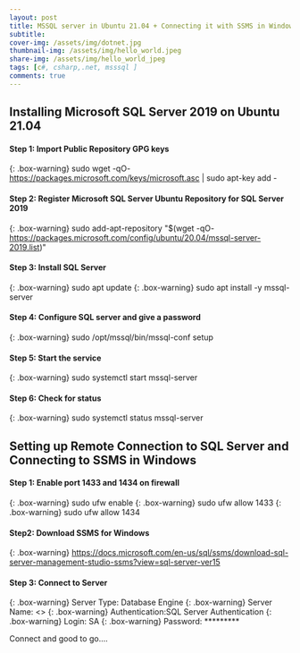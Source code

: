 ```yaml
---
layout: post
title: MSSQL server in Ubuntu 21.04 + Connecting it with SSMS in Windows
subtitle:
cover-img: /assets/img/dotnet.jpg
thumbnail-img: /assets/img/hello_world.jpeg
share-img: /assets/img/hello_world_jpeg
tags: [c#, csharp,.net, msssql ]
comments: true
---
```

## Installing Microsoft SQL Server 2019 on Ubuntu 21.04

#### Step 1: Import Public Repository GPG keys

{: .box-warning}
sudo wget -qO- https://packages.microsoft.com/keys/microsoft.asc | sudo apt-key add -

#### Step 2: Register Microsoft SQL Server Ubuntu Repository for SQL Server 2019

{: .box-warning}
sudo add-apt-repository "$(wget -qO- https://packages.microsoft.com/config/ubuntu/20.04/mssql-server-2019.list)"

#### Step 3: Install SQL Server

{: .box-warning}
sudo apt update
{: .box-warning}
sudo apt install -y mssql-server

#### Step 4: Configure SQL server and give a password

{: .box-warning}
sudo /opt/mssql/bin/mssql-conf setup

#### Step 5: Start the service

{: .box-warning}
sudo systemctl start mssql-server

#### Step 6: Check for status

{: .box-warning}
sudo systemctl status mssql-server

## Setting up Remote Connection to SQL Server and Connecting to SSMS in Windows

#### Step 1: Enable port 1433 and 1434 on firewall

{: .box-warning}
sudo ufw enable
{: .box-warning}
sudo ufw allow 1433
{: .box-warning}
sudo ufw allow 1434

#### Step2: Download SSMS for Windows
{: .box-warning}
https://docs.microsoft.com/en-us/sql/ssms/download-sql-server-management-studio-ssms?view=sql-server-ver15

#### Step 3: Connect to Server 

{: .box-warning}
Server Type:   Database Engine
{: .box-warning}
Server Name:   <<Computer Name or IP>>
{: .box-warning}
Authentication:SQL Server Authentication
{: .box-warning}
Login:         SA
{: .box-warning}
Password:      *********

Connect and good to go....